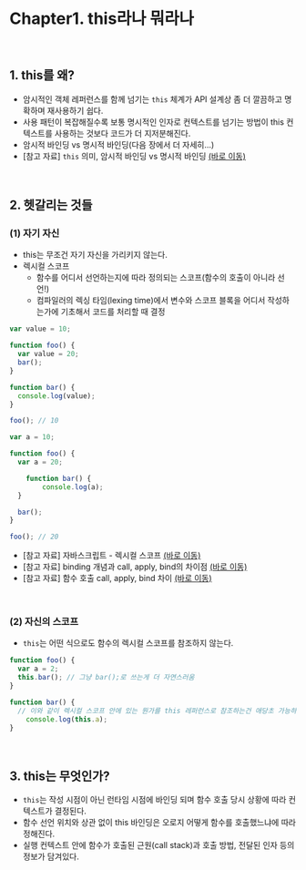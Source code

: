# Chapter1. this라나 뭐라나

<br>

## 1. this를 왜?

- 암시적인 객체 레퍼런스를 함께 넘기는 `this` 체계가 API 설계상 좀 더 깔끔하고 명확하며 재사용하기 쉽다.
- 사용 패턴이 복잡해질수록 보통 명시적인 인자로 컨텍스트를 넘기는 방법이 this 컨텍스트를 사용하는 것보다 코드가 더 지저분해진다.
- 암시적 바인딩 vs 명시적 바인딩(다음 장에서 더 자세히...)
- [참고 자료] `this` 의미, 암시적 바인딩 vs 명시적 바인딩 [(바로 이동)](https://191125.tistory.com/59)

<br>

## 2. 헷갈리는 것들

### (1) 자기 자신

- this는 무조건 자기 자신을 가리키지 않는다.
- 렉시컬 스코프
  - 함수를 어디서 선언하는지에 따라 정의되는 스코프(함수의 호출이 아니라 선언!)
  - 컴파일러의 렉싱 타임(lexing time)에서 변수와 스코프 블록을 어디서 작성하는가에 기초해서 코드를 처리할 때 결정

```javascript
var value = 10;

function foo() {
  var value = 20;
  bar();
}

function bar() {
  console.log(value);
}

foo(); // 10
```

```javascript
var a = 10;

function foo() {
  var a = 20;

	function bar() {
		console.log(a);
  }

  bar();
}

foo(); // 20
```

- [참고 자료] 자바스크립트 - 렉시컬 스코프 [(바로 이동)](https://ljtaek2.tistory.com/145)
- [참고 자료] binding 개념과 call, apply, bind의 차이점 [(바로 이동)](https://wooooooak.github.io/javascript/2018/12/08/call,apply,bind/)
- [참고 자료] 함수 호출 call, apply, bind 차이 [(바로 이동)](https://velog.io/@josworks27/%ED%95%A8%EC%88%98%ED%98%B8%EC%B6%9C-call-apply-bind-%EC%B0%A8%EC%9D%B4)

<br>

### (2) 자신의 스코프

- `this`는 어떤 식으로도 함수의 렉시컬 스코프를 참조하지 않는다.

```javascript
function foo() {
  var a = 2;
  this.bar(); // 그냥 bar();로 쓰는게 더 자연스러움
}

function bar() {
  // 이와 같이 렉시컬 스코프 안에 있는 뭔가를 this 레퍼런스로 참조하는건 애당초 가능하지 않다.
	console.log(this.a);
}
```

<br>

## 3. this는 무엇인가?

- `this`는 작성 시점이 아닌 런타임 시점에 바인딩 되며 함수 호출 당시 상황에 따라 컨텍스트가 결정된다.
- 함수 선언 위치와 상관 없이 this 바인딩은 오로지 어떻게 함수를 호출했느냐에 따라 정해진다.
- 실행 컨텍스트 안에 함수가 호출된 근원(call stack)과 호출 방법, 전달된 인자 등의 정보가 담겨있다.
